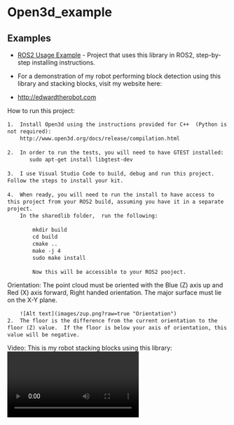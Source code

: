 # Open3d_example


## Examples
- [ROS2 Usage Example](https://github.com/valeri-robotics-repo/blockdetection_ros2#readme) - Project that uses this library in ROS2, step-by-step installing instructions.

-  For a demonstration of my robot performing block detection using this library and stacking blocks, visit my website here:
-    http://edwardtherobot.com


How to run this project:

    1.  Install Open3d using the instructions provided for C++  (Python is not required):
        http://www.open3d.org/docs/release/compilation.html

    2.  In order to run the tests, you will need to have GTEST installed:
           sudo apt-get install libgtest-dev
    
    3.  I use Visual Studio Code to build, debug and run this project.  Follow the steps to install your kit.
    
    4.  When ready, you will need to run the install to have access to this project from your ROS2 build, assuming you have it in a separate project.
        In the sharedlib folder,  run the following:

            mkdir build
            cd build
            cmake ..
            make -j 4
            sudo make install

            Now this will be accessible to your ROS2 pooject.

Orientation: The point cloud must be oriented with the Blue (Z) axis up and Red (X) axis forward, Right handed orientation.  The major surface must lie on the  X-Y plane.

        ![Alt text](images/zup.png?raw=true "Orientation")
    2.  The floor is the difference from the current orientation to the floor (Z) value.  If the floor is below your axis of orientation, this value will be negative.

Video:
    This is my robot stacking blocks using this library:
    <video src="images/IMG_1711.MOV"></video>